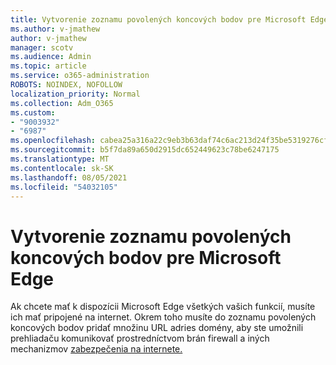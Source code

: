 ```yaml
---
title: Vytvorenie zoznamu povolených koncových bodov pre Microsoft Edge
ms.author: v-jmathew
author: v-jmathew
manager: scotv
ms.audience: Admin
ms.topic: article
ms.service: o365-administration
ROBOTS: NOINDEX, NOFOLLOW
localization_priority: Normal
ms.collection: Adm_O365
ms.custom:
- "9003932"
- "6987"
ms.openlocfilehash: cabea25a316a22c9eb3b63daf74c6ac213d24f35be5319276cff641b1d9a27b9
ms.sourcegitcommit: b5f7da89a650d2915dc652449623c78be6247175
ms.translationtype: MT
ms.contentlocale: sk-SK
ms.lasthandoff: 08/05/2021
ms.locfileid: "54032105"
---
```

# <a name="create-an-allow-list-of-endpoints-for-microsoft-edge"></a>Vytvorenie zoznamu povolených koncových bodov pre Microsoft Edge

Ak chcete mať k dispozícii Microsoft Edge všetkých vašich funkcií, musíte ich mať pripojené na internet. Okrem toho musíte do zoznamu povolených koncových bodov pridať množinu URL adries domény, aby ste umožnili prehliadaču komunikovať prostredníctvom brán firewall a iných mechanizmov [zabezpečenia na internete.](https://go.microsoft.com/fwlink/?linkid=2135054)
